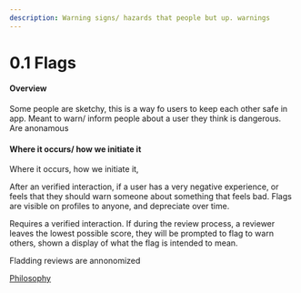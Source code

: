 ```yaml
---
description: Warning signs/ hazards that people but up. warnings
---
```


# 0.1 Flags

#### Overview

Some people are sketchy, this is a way fo users to keep each other safe in app. Meant to warn/ inform people about a user they think is dangerous. Are anonamous

#### Where it occurs/ how we initiate it

Where it occurs, how we initiate it,

After an verified interaction, if a user has a very negative experience, or feels that they should warn someone about something that feels bad. Flags are visible on profiles to anyone, and depreciate over time.



Requires a verified interaction. If during the review process, a reviewer leaves the lowest possible score, they will be prompted to flag to warn others, shown a display of what the flag is intended to mean.

Fladding reviews are annonomized

[Philosophy](../white-paper/reputations-public-and-administrative/public-reputation/0.0-flags.md)
